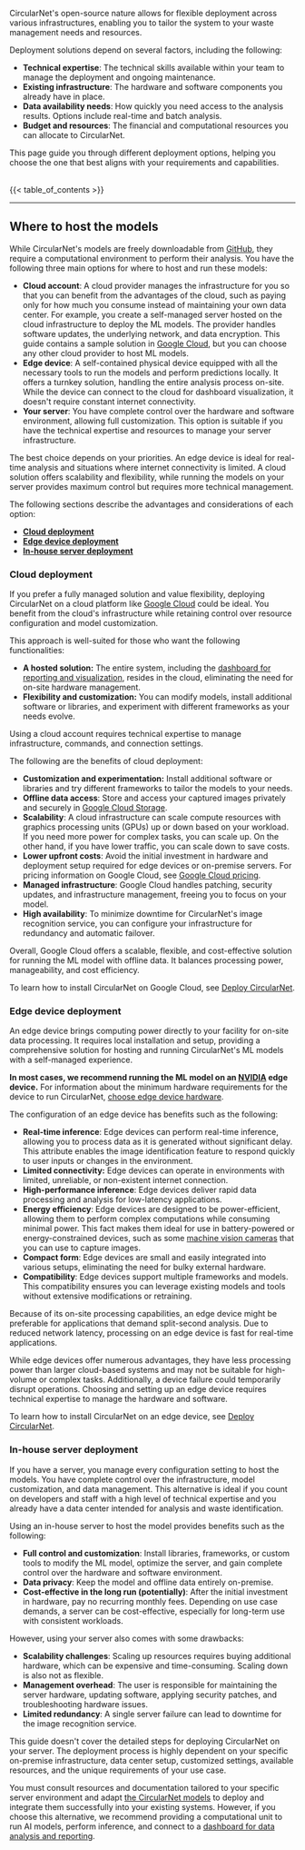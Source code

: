 CircularNet's open-source nature allows for flexible deployment across various
infrastructures, enabling you to tailor the system to your waste management
needs and resources.

Deployment solutions depend on several factors, including the following:

-  **Technical expertise**: The technical skills available within your team to
   manage the deployment and ongoing maintenance.
-  **Existing infrastructure**: The hardware and software components you already
   have in place.
-  **Data availability needs**: How quickly you need access to the analysis
   results. Options include real-time and batch analysis.
-  **Budget and resources**: The financial and computational resources you can
   allocate to CircularNet.

This page guide you through different deployment options, helping you choose the
one that best aligns with your requirements and capabilities. <br/><br/>

{{< table_of_contents >}}

---

## Where to host the models

While CircularNet's models are freely downloadable from [GitHub](https://github.com/tensorflow/models/tree/master/official/projects/waste_identification_ml), they require a computational environment to perform their analysis. You have the following three main options for where to host and run these models:

-  **Cloud account**: A cloud provider manages the infrastructure for you so
   that you can benefit from the advantages of the cloud, such as paying only
   for how much you consume instead of maintaining your own data center. For
   example, you create a self-managed server hosted on the cloud infrastructure
   to deploy the ML models. The provider handles software updates, the
   underlying network, and data encryption. This guide contains a sample
   solution in [Google Cloud](https://cloud.google.com/gcp), but you can choose
   any other cloud provider to host ML models.
-  **Edge device**: A self-contained physical device equipped with all the
   necessary tools to run the models and perform predictions locally. It offers
   a turnkey solution, handling the entire analysis process on-site. While the
   device can connect to the cloud for dashboard visualization, it doesn't
   require constant internet connectivity.
-  **Your server**: You have complete control over the hardware and software
   environment, allowing full customization. This option is suitable if you have
   the technical expertise and resources to manage your server infrastructure.

The best choice depends on your priorities. An edge device is ideal for
real-time analysis and situations where internet connectivity is limited. A
cloud solution offers scalability and flexibility, while running the models on
your server provides maximum control but requires more technical management.

The following sections describe the advantages and considerations of each
option:

-  [**Cloud deployment**](#cloud-deployment)
-  [**Edge device deployment**](#edge-device-deployment)
-  [**In-house server deployment**](#in-house-server-deployment)

### Cloud deployment

If you prefer a fully managed solution and value flexibility, deploying CircularNet on a cloud platform like [Google Cloud](https://cloud.google.com/) could be ideal. You benefit from the cloud's infrastructure while retaining control over resource configuration and model customization.

This approach is well-suited for those who want the following functionalities:

-  **A hosted solution:** The entire system, including the [dashboard for reporting and visualization](/third_party/tensorflow_models/official/projects/waste_identification_ml/circularnet-docs/content/view-data/), resides in the cloud, eliminating the need for on-site hardware management.
-  **Flexibility and customization:** You can modify models, install additional software or libraries, and experiment with different frameworks as your needs evolve.

Using a cloud account requires technical expertise to manage infrastructure,
commands, and connection settings.

The following are the benefits of cloud deployment:

-  **Customization and experimentation:** Install additional software or
   libraries and try different frameworks to tailor the models to your needs.
-  **Offline data access**: Store and access your captured images privately and
   securely in [Google Cloud Storage](https://cloud.google.com/storage).
-  **Scalability**: A cloud infrastructure can scale compute resources with
   graphics processing units (GPUs) up or down based on your workload. If you
   need more power for complex tasks, you can scale up. On the other hand, if
   you have lower traffic, you can scale down to save costs.
-  **Lower upfront costs**: Avoid the initial investment in hardware and
   deployment setup required for edge devices or on-premise servers. For pricing
   information on Google Cloud, see [Google Cloud pricing](https://cloud.google.com/pricing).
-  **Managed infrastructure**: Google Cloud handles patching, security updates,
   and infrastructure management, freeing you to focus on your model.
-  **High availability**: To minimize downtime for CircularNet's image
   recognition service, you can configure your infrastructure for redundancy and
   automatic failover.

Overall, Google Cloud offers a scalable, flexible, and cost-effective solution
for running the ML model with offline data. It balances processing power,
manageability, and cost efficiency.

To learn how to install CircularNet on Google Cloud, see [Deploy CircularNet](/third_party/tensorflow_models/official/projects/waste_identification_ml/circularnet-docs/content/deploy-cn/).

### Edge device deployment

An edge device brings computing power directly to your facility for on-site data
processing. It requires local installation and setup, providing a comprehensive
solution for hosting and running CircularNet's ML models with a self-managed
experience.

**In most cases, we recommend running the ML model on an [NVIDIA](https://www.nvidia.com/en-us/edge-computing/) edge device.** For information about the minimum hardware requirements for the device to run CircularNet, [choose edge device hardware](/third_party/tensorflow_models/official/projects/waste_identification_ml/circularnet-docs/content/system-req/choose-edge-device/).

The configuration of an edge device has benefits such as the following:

-  **Real-time inference**: Edge devices can perform real-time inference,
   allowing you to process data as it is generated without significant delay.
   This attribute enables the image identification feature to respond quickly to
   user inputs or changes in the environment.
-  **Limited connectivity:** Edge devices can operate in environments with
   limited, unreliable, or non-existent internet connection.
-  **High-performance inference**: Edge devices deliver rapid data processing
   and analysis for low-latency applications.
-  **Energy efficiency**: Edge devices are designed to be power-efficient,
   allowing them to perform complex computations while consuming minimal power.
   This fact makes them ideal for use in battery-powered or energy-constrained
   devices, such as some [machine vision cameras](/third_party/tensorflow_models/official/projects/waste_identification_ml/circularnet-docs/content/system-req/choose-camera/)
   that you can use to capture images.
-  **Compact form**: Edge devices are small and easily integrated into various
   setups, eliminating the need for bulky external hardware.
-  **Compatibility**: Edge devices support multiple frameworks and models. This
   compatibility ensures you can leverage existing models and tools without
   extensive modifications or retraining.

Because of its on-site processing capabilities, an edge device might be
preferable for applications that demand split-second analysis. Due to reduced
network latency, processing on an edge device is fast for real-time
applications.

While edge devices offer numerous advantages, they have less processing power
than larger cloud-based systems and may not be suitable for high-volume or
complex tasks. Additionally, a device failure could temporarily disrupt
operations. Choosing and setting up an edge device requires technical expertise
to manage the hardware and software.

To learn how to install CircularNet on an edge device, see [Deploy CircularNet](/third_party/tensorflow_models/official/projects/waste_identification_ml/circularnet-docs/content/deploy-cn/).

### In-house server deployment

If you have a server, you manage every configuration setting to host the models.
You have complete control over the infrastructure, model customization, and data
management. This alternative is ideal if you count on developers and staff with
a high level of technical expertise and you already have a data center intended
for analysis and waste identification.

Using an in-house server to host the model provides benefits such as the
following:

-  **Full control and customization**: Install libraries, frameworks, or custom
   tools to modify the ML model, optimize the server, and gain complete control
   over the hardware and software environment.
-  **Data privacy**: Keep the model and offline data entirely on-premise.
-  **Cost-effective in the long run (potentially)**: After the initial
   investment in hardware, pay no recurring monthly fees. Depending on use case
   demands, a server can be cost-effective, especially for long-term use with
   consistent workloads.

However, using your server also comes with some drawbacks:

-  **Scalability challenges**: Scaling up resources requires buying additional
   hardware, which can be expensive and time-consuming. Scaling down is also not
   as flexible.
-  **Management overhead**: The user is responsible for maintaining the server
   hardware, updating software, applying security patches, and troubleshooting
   hardware issues.
-  **Limited redundancy**: A single server failure can lead to downtime for the
   image recognition service.

This guide doesn't cover the detailed steps for deploying CircularNet on your
server. The deployment process is highly dependent on your specific on-premise
infrastructure, data center setup, customized settings, available resources, and
the unique requirements of your use case.

You must consult resources and documentation tailored to your specific server environment and adapt [the CircularNet models](https://github.com/tensorflow/models/tree/master/official/projects/waste_identification_ml) to deploy and integrate them successfully into your existing systems. However, if you choose this alternative, we recommend providing a computational unit to run AI models, perform inference, and connect to a [dashboard for data analysis and reporting](/third_party/tensorflow_models/official/projects/waste_identification_ml/circularnet-docs/content/view-data/).